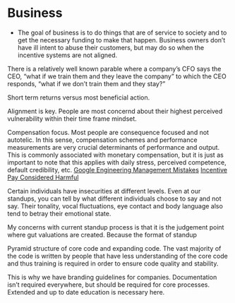 
# Business
- The goal of business is to do things that are of service to society and to get the necessary funding to make that happen. Business owners don’t have ill intent to abuse their customers, but may do so when the incentive systems are not aligned.

There is a relatively well known parable where a company’s CFO says the CEO, “what if we train them and they leave the company” to which the CEO responds, “what if we don’t train them and they stay?”

Short term returns versus most beneficial action.

Alignment is key. People are most concernd about their highest perceived vulnerability within their time frame mindset.

Compensation focus. Most people are consequence focused and not autotelic. In this sense, compensation schemes and performance measurements are very crucial determinants of performance and output. This is commonly associated with monetary compensation, but it is just as important to note that this applies with daily stress, perceived competence, default credibility, etc.
[Google Engineering Management Mistakes][1]
[Incentive Pay Considered Harmful][2]


Certain individuals have insecurities at different levels. Even at our standups, you can tell by what different individuals choose to say and not say. Their tonality, vocal fluctuations, eye contact and body language also tend to betray their emotional state.

My concerns with current standup process is that it is the judgement point where gut valuations are created. Because the format of standup

Pyramid structure of core code and expanding code. The vast majority of the code is written by people that have less understanding of the core code and thus training is required in order to ensure code quality and stability.

This is why we have branding guidelines for companies.
Documentation isn’t required everywhere, but should be required for core processes. Extended and up to date education is necessary here.

[1]:	https://docs.google.com/presentation/d/1hNSITmEcwJ38tAIPP3-CgrwklQhs__6kZa4nFLYz_fs/present?slide=id.i0
[2]:	http://www.joelonsoftware.com/articles/fog0000000070.html